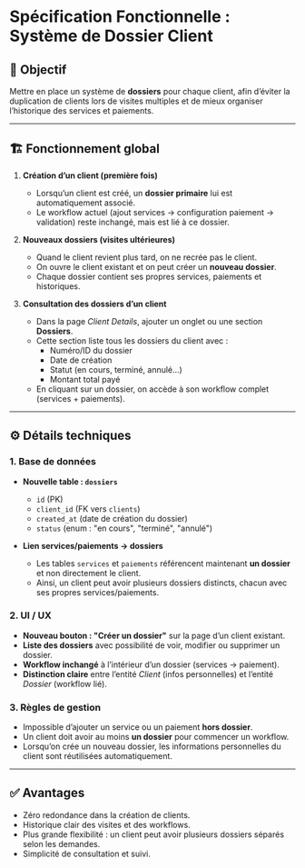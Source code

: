 # Spécification Fonctionnelle : Système de Dossier Client

## 🎯 Objectif
Mettre en place un système de **dossiers** pour chaque client, afin d’éviter la duplication de clients lors de visites multiples et de mieux organiser l’historique des services et paiements.

---

## 🏗️ Fonctionnement global

1. **Création d’un client (première fois)**  
   - Lorsqu’un client est créé, un **dossier primaire** lui est automatiquement associé.  
   - Le workflow actuel (ajout services → configuration paiement → validation) reste inchangé, mais est lié à ce dossier.

2. **Nouveaux dossiers (visites ultérieures)**  
   - Quand le client revient plus tard, on ne recrée pas le client.  
   - On ouvre le client existant et on peut créer un **nouveau dossier**.  
   - Chaque dossier contient ses propres services, paiements et historiques.

3. **Consultation des dossiers d’un client**  
   - Dans la page *Client Details*, ajouter un onglet ou une section **Dossiers**.  
   - Cette section liste tous les dossiers du client avec :  
     - Numéro/ID du dossier  
     - Date de création  
     - Statut (en cours, terminé, annulé…)  
     - Montant total payé  
   - En cliquant sur un dossier, on accède à son workflow complet (services + paiements).

---

## ⚙️ Détails techniques

### 1. Base de données
- **Nouvelle table : `dossiers`**  
  - `id` (PK)  
  - `client_id` (FK vers `clients`)  
  - `created_at` (date de création du dossier)  
  - `status` (enum : "en cours", "terminé", "annulé")  

- **Lien services/paiements → dossiers**  
  - Les tables `services` et `paiements` référencent maintenant **un dossier** et non directement le client.  
  - Ainsi, un client peut avoir plusieurs dossiers distincts, chacun avec ses propres services/paiements.

### 2. UI / UX
- **Nouveau bouton : "Créer un dossier"** sur la page d’un client existant.  
- **Liste des dossiers** avec possibilité de voir, modifier ou supprimer un dossier.  
- **Workflow inchangé** à l’intérieur d’un dossier (services → paiement).  
- **Distinction claire** entre l’entité *Client* (infos personnelles) et l’entité *Dossier* (workflow lié).

### 3. Règles de gestion
- Impossible d’ajouter un service ou un paiement **hors dossier**.  
- Un client doit avoir au moins **un dossier** pour commencer un workflow.  
- Lorsqu’on crée un nouveau dossier, les informations personnelles du client sont réutilisées automatiquement.

---

## ✅ Avantages
- Zéro redondance dans la création de clients.  
- Historique clair des visites et des workflows.  
- Plus grande flexibilité : un client peut avoir plusieurs dossiers séparés selon les demandes.  
- Simplicité de consultation et suivi.  